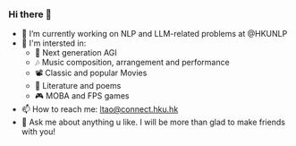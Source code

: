 ### Hi there 👋

- 🔭 I’m currently working on NLP and LLM-related problems at @HKUNLP
- 💖 I'm intersted in:
  - 🐬 Next generation AGI
  - 🎶 Music composition, arrangement and performance
  - 📽️ Classic and popular Movies
  - 📖 Literature and poems
  - 🎮 MOBA and FPS games
- 📫 How to reach me: ltao@connect.hku.hk
- 💬 Ask me about anything u like. I will be more than glad to make friends with you!
<!--
**taogoddd/taogoddd** is a ✨ _special_ ✨ repository because its `README.md` (this file) appears on your GitHub profile.

Here are some ideas to get you started:

- 🌱 I’m currently learning ...
- 👯 I’m looking to collaborate on ...
- 🤔 I’m looking for help with ...
- 💬 Ask me about ...

- 😄 Pronouns: ...
- ⚡ Fun fact: ...
-->
